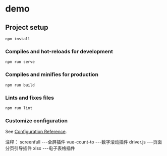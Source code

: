 # demo

## Project setup
```
npm install
```

### Compiles and hot-reloads for development
```
npm run serve
```

### Compiles and minifies for production
```
npm run build
```

### Lints and fixes files
```
npm run lint
```

### Customize configuration
See [Configuration Reference](https://cli.vuejs.org/config/).


注释：
screenfull ---全屏插件
vue-count-to ---数字滚动插件
driver.js ---页面分页引导插件
xlsx ---电子表格插件